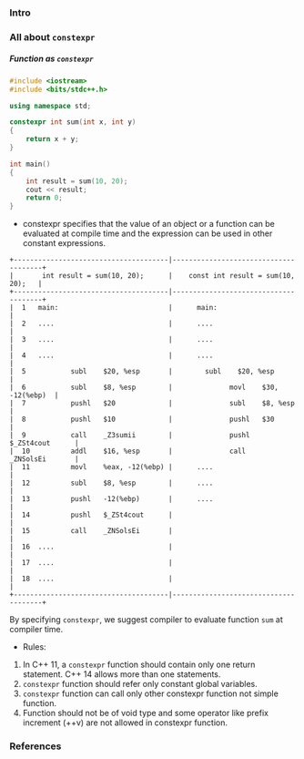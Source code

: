 ### Intro

### All about `constexpr`

##### Function as `constexpr`
```c++
#include <iostream>
#include <bits/stdc++.h>

using namespace std;

constexpr int sum(int x, int y)
{
    return x + y;
}

int main()
{
    int result = sum(10, 20);
    cout << result;
    return 0;
}
```
- constexpr specifies that the value of an object or a function can be evaluated at compile time and the expression can be used in other constant expressions. 
```
+--------------------------------------|--------------------------------------+
|       int result = sum(10, 20);      |    const int result = sum(10, 20);   |
+--------------------------------------|--------------------------------------+
|  1   main:                           |      main:                           |
|  2   ....                            |      ....                            |
|  3   ....                            |      ....                            |
|  4   ....                            |      ....                            |
|  5           subl    $20, %esp       |      	subl    $20, %esp        	  |
|  6           subl    $8, %esp        |              movl    $30, -12(%ebp)  |
|  7           pushl   $20             |              subl    $8, %esp        |
|  8           pushl   $10             |              pushl   $30             |
|  9           call    _Z3sumii        |              pushl   $_ZSt4cout      |
|  10          addl    $16, %esp       |              call    _ZNSolsEi       |
|  11          movl    %eax, -12(%ebp) |      ....                            |
|  12          subl    $8, %esp        |      ....                            |
|  13          pushl   -12(%ebp)       |      ....                            |
|  14          pushl   $_ZSt4cout      |                                      |
|  15          call    _ZNSolsEi       |                                      |
|  16  ....                            |                                      |
|  17  ....                            |                                      |
|  18  ....                            |                                      |
+--------------------------------------|--------------------------------------+
```
By specifying `constexpr`, we suggest compiler to evaluate function `sum` at compiler time.
- Rules:
1. In C++ 11, a `constexpr` function should contain only one return statement. C++ 14 allows more than one statements.
2. `constexpr` function should refer only constant global variables.
3. `constexpr` function can call only other constexpr function not simple function.
4. Function should not be of void type and some operator like prefix increment (++v) are not allowed in constexpr function.

###

### References
